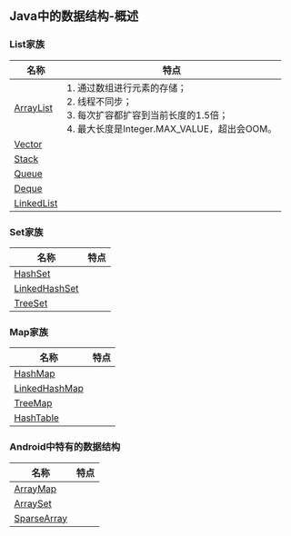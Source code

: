 ## Java中的数据结构-概述

### **List家族**
名称|特点
---|---
[ArrayList](./ArrayList源码解析.md)|1. 通过数组进行元素的存储；<br/>2. 线程不同步；<br/>3. 每次扩容都扩容到当前长度的1.5倍；<br/>4. 最大长度是Integer.MAX_VALUE，超出会OOM。
[Vector](./Vector源码解析.md)|
[Stack](./Stack源码解析.md)|
[Queue](./Queue源码解析.md)|
[Deque](./Deque源码解析.md)|
[LinkedList](./LinkedList源码解析.md)|

### **Set家族**
名称|特点
---|---
[HashSet](./HashSet源码解析.md)|
[LinkedHashSet](./LinkedHashSet源码解析.md)|
[TreeSet](./TreeSet源码解析.md)|

### **Map家族**
名称|特点
---|---
[HashMap](./HashMap源码解析.md)|
[LinkedHashMap](./LinkedHashMap源码解析.md)|
[TreeMap](./TreeMap源码解析.md)|
[HashTable](./HashTable源码解析.md)|

### **Android中特有的数据结构**
名称|特点
---|---
[ArrayMap](./ArrayMap源码解析.md)|
[ArraySet](./ArraySet源码解析.md)|
[SparseArray](./SparseArray源码解析.md)|
